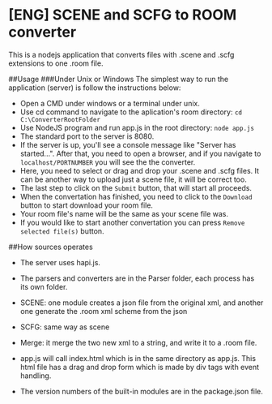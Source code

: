 ﻿# [ENG] SCENE and SCFG to ROOM converter

This is a nodejs application that converts files with .scene and .scfg extensions to one .room file.

##Usage
###Under Unix or Windows
The simplest way to run the application (server) is follow the instructions below:

+ Open a CMD under windows or a terminal under unix.
+ Use cd command to navigate to the aplication's room directory: `cd C:\ConverterRootFolder`
+ Use NodeJS program and run app.js in the root directory: `node app.js`
+ The standard port to the server is 8080.
+ If the server is up, you'll see a console message like "Server has started...". After that, you need to open a browser, and if you navigate to `localhost/PORTNUMBER` you will see the the converter.
+ Here, you need to select or drag and drop your .scene and .scfg files. It can be another way to upload just a scene file, it will be correct too.
+ The last step to click on the `Submit` button, that will start all proceeds.
+ When the convertation has finished, you need to click to the `Download` button to start download your room file.
+ Your room file's name will be the same as your scene file was.
+ If you would like to start another convertation you can press `Remove selected file(s)` button.

##How sources operates
+ The server uses hapi.js.
+ The parsers and converters are in the Parser folder, each process has its own folder.

+ SCENE: one module creates a json file from the original xml, and another one generate the .room xml scheme from the json

+ SCFG: same way as scene

+ Merge: it merge the two new xml to a string, and write it to a .room file.

+ app.js will call index.html which is in the same directory as app.js. This html file has a drag and drop form which is made by div tags with event handling.
+ The version numbers of the built-in modules are in the package.json file.